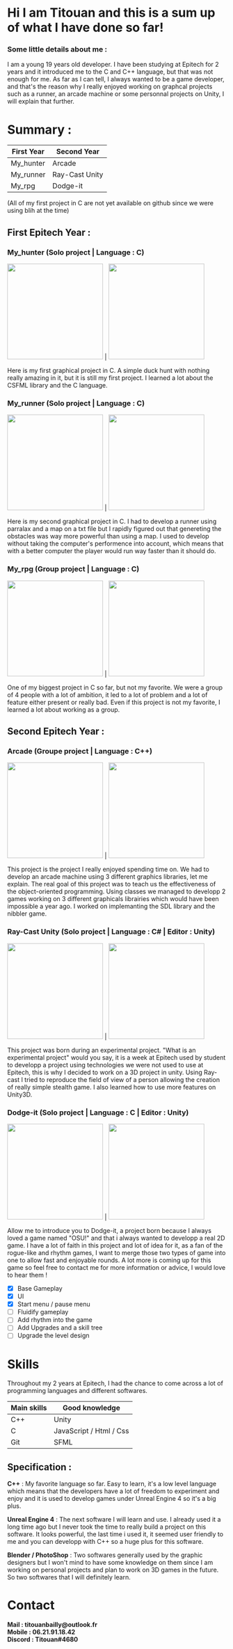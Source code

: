 # Hi I am Titouan and this is a sum up of what I have done so far!

### Some little details about me :
I am a young 19 years old developer. I have been studying at Epitech for 2 years and it introduced me to the C and C++ language, but that was not enough for me.
As far as I can tell, I always wanted to be a game developer, and that's the reason why I really enjoyed working on graphcal projects such as a runner, an arcade machine or some personnal projects on Unity, I will explain that further.

# Summary :

First Year | Second Year
------------ | -------------
My_hunter | Arcade
My_runner | Ray-Cast Unity
My_rpg | Dodge-it

(All of my first project in C are not yet available on github since we were using blih at the time)
 
 
## First Epitech Year :

### My_hunter (Solo project | Language : C)

<img src="https://bailly-titouan.github.io/titouan.github.io/Images/my_hunter_1.png" height="220"> | <img src="https://bailly-titouan.github.io/titouan.github.io/Images/my_hunter_2.png" height="220">

Here is my first graphical project in C. A simple duck hunt with nothing really amazing in it, but it  is still my first project. I learned a lot about the CSFML library and the C language.

### My_runner (Solo project | Language : C)

<img src="https://bailly-titouan.github.io/titouan.github.io/Images/my_runner_1.png" height="220"> | <img src="https://bailly-titouan.github.io/titouan.github.io/Images/my_runner_2.png" height="220">

Here is my second graphical project in C. I had to develop a runner using parralax and a map on a txt file but I rapidly figured out that genereting the obstacles was way more powerful than using a map. I used to develop without taking the computer's performence into account, which means that with a better computer the player would run way faster than it should do.

### My_rpg (Group project | Language : C)

<img src="https://bailly-titouan.github.io/titouan.github.io/Images/my_rpg_1.png" height="220"> | <img src="https://bailly-titouan.github.io/titouan.github.io/Images/my_rpg_2.png" height="220">

One of my biggest project in C so far, but not my favorite. We were a group of 4 people with a lot of ambition, it led to a lot of problem and a lot of feature either present or really bad. Even if this project is not my favorite, I learned a lot about working as a group. 

## Second Epitech Year :

### Arcade (Groupe project | Language : C++)

<img src="https://bailly-titouan.github.io/titouan.github.io/Images/arcade_1.png" height="220"> | <img src="https://bailly-titouan.github.io/titouan.github.io/Images/arcade_2.png" height="220">

This project is the project I really enjoyed spending time on. We had to develop an arcade machine using 3 different graphics libraries, let me explain. The real goal of this project was to teach us the effectiveness of the object-oriented programming. Using classes we managed to developp 2 games working on 3 different graphicals librairies which would have been impossible a year ago. I worked on implemanting the SDL library and the nibbler game.

### Ray-Cast Unity (Solo project | Language : C# | Editor : Unity)

<img src="https://bailly-titouan.github.io/titouan.github.io/Images/my_runner_1.png" height="220"> | <img src="https://bailly-titouan.github.io/titouan.github.io/Images/my_runner_2.png" height="220">

This project was born during an experimental project. "What is an experimental project" would you say, it is a week at Epitech used by student to developp a project using technologies we were not used to use at Epitech, this is why I decided to work on a 3D project in unity. Using Ray-cast I tried to reproduce the field of view of a person allowing the creation of really simple stealth game. I also learned how to use more features on Unity3D.

### Dodge-it (Solo project | Language : C | Editor : Unity)

<img src="https://bailly-titouan.github.io/titouan.github.io/Images/my_runner_1.png" height="220"> | <img src="https://bailly-titouan.github.io/titouan.github.io/Images/my_runner_2.png" height="220">

Allow me to introduce you to Dodge-it, a project born because I always loved a game named "OSU!" and that i always wanted to developp a real 2D game. I have a lot of faith in this project and lot of idea for it, as a fan of the rogue-like and rhythm games, I want to merge those two types of game into one to allow fast and enjoyable rounds. A lot more is coming up for this game so feel free to contact me for more information or advice, I would love to hear them !

- [x] Base Gameplay
- [x] UI
- [x] Start menu / pause menu
- [ ] Fluidify gameplay
- [ ] Add rhythm into the game
- [ ] Add Upgrades and a skill tree
- [ ] Upgrade the level design

# Skills

Throughout my 2 years at Epitech, I had the chance to come across a lot of programming languages and different softwares.

Main skills | Good knowledge
------------ | -------------
C++ | Unity
C | JavaScript / Html / Css
Git | SFML

## Specification :

__C++__ : My favorite language so far. Easy to learn, it's a low level language which means that the developers have a lot of freedom to experiment and enjoy and it is used to develop games under Unreal Engine 4 so it's a big plus.

__Unreal Engine 4__ : The next software I will learn and use. I already used it a long time ago but I never took the time to really build a project on this software. It looks powerful, the last time i used it, it seemed user friendly to me and you can developp with C++ so a huge plus for this software.

__Blender / PhotoShop__ : Two softwares generally used by the graphic designers but I won't mind to have some knowledge on them since I am working on personal projects and plan to work on 3D games in the future. So two softwares that I will definitely learn.


# Contact

__Mail : titouanbailly@outlook.fr__<br>
__Mobile : 06.21.91.18.42__<br>
__Discord : Titouan#4680__
